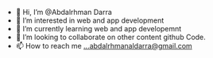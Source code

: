 - 👋 Hi, I’m @Abdalrhman Darra
- 👀 I’m interested in web and app development 
- 🌱 I’m currently learning web and app developemnt 
- 💞️ I’m looking to collaborate on other content github Code.
- 📫 How to reach me ...abdalrhmanaldarra@gmail.com

<!---
Abdalrhman1989/Abdalrhman1989 is a ✨ special ✨ repository because its `README.md` (this file) appears on your GitHub profile.
You can click the Preview link to take a look at your changes.
--->
